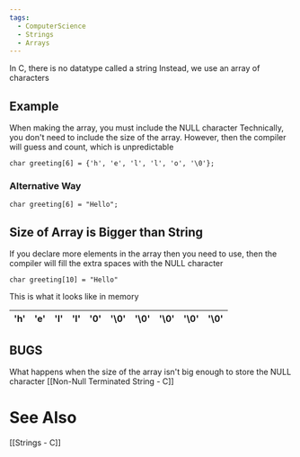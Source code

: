 ```yaml
---
tags:
  - ComputerScience
  - Strings
  - Arrays
---
```

In C, there is no datatype called a string
Instead, we use an array of characters

## Example
When making the array, you must include the NULL character
Technically, you don't need to include the size of the array. However, then the compiler will guess and count, which is unpredictable
```
char greeting[6] = {'h', 'e', 'l', 'l', 'o', '\0'};
```

### Alternative Way
```
char greeting[6] = "Hello";
```

## Size of Array is Bigger than String
If you declare more elements in the array then you need to use, then the compiler will fill the extra spaces with the NULL character
```
char greeting[10] = "Hello"
```
This is what it looks like in memory

| 'h' | 'e' | 'l' | 'l' | '0' | '\0' | '\0' | '\0' | '\0' | '\0' |
| --- | --- | --- | --- | --- | ---- | ---- | ---- | ---- | ---- |

## BUGS
What happens when the size of the array isn't big enough to store the NULL character
[[Non-Null Terminated String - C]]

# See Also
[[Strings - C]]